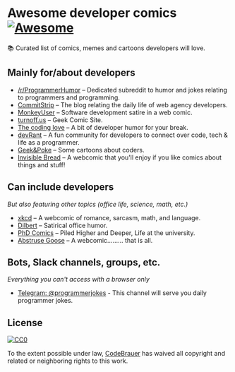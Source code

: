 # Awesome developer comics [![Awesome](https://awesome.re/badge-flat.svg)](https://awesome.re)

📚 Curated list of comics, memes and cartoons developers will love.

## Mainly for/about developers

- [/r/ProgrammerHumor](https://www.reddit.com/r/ProgrammerHumor/) – Dedicated subreddit to humor and jokes relating to programmers and programming.
- [CommitStrip](http://www.commitstrip.com/en/) – The blog relating the daily life of web agency developers.
- [MonkeyUser](https://www.monkeyuser.com/) – Software development satire in a web comic.
- [turnoff.us](http://turnoff.us/) – Geek Comic Site.
- [The coding love](https://thecodinglove.com/) – A bit of developer humor for your break.
- [devRant](https://devrant.com/feed) – A fun community for developers to connect over code, tech & life as a programmer.
- [Geek&Poke](http://geek-and-poke.com/) – Some cartoons about coders.
- [Invisible Bread](http://invisiblebread.com/) – A webcomic that you'll enjoy if you like comics about things and stuff!

## Can include developers

*But also featuring other topics (office life, science, math, etc.)*

- [xkcd](https://xkcd.com/) – A webcomic of romance, sarcasm, math, and language.
- [Dilbert](https://dilbert.com/) – Satirical office humor.
- [PhD Comics](http://phdcomics.com/) – Piled Higher and Deeper, Life at the university.
- [Abstruse Goose](https://abstrusegoose.com/) – A webcomic......... that is all.

## Bots, Slack channels, groups, etc.

*Everything you can't access with a browser only*

- [Telegram: @programmerjokes](https://telegram.me/programmerjokes) - This channel will serve you daily programmer jokes.


## License

[![CC0](http://mirrors.creativecommons.org/presskit/buttons/88x31/svg/cc-zero.svg)](https://creativecommons.org/publicdomain/zero/1.0/)

To the extent possible under law, [CodeBrauer](https://github.com/CodeBrauer) has waived all copyright and related or neighboring rights to this work.
